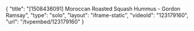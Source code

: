 {
    "title": "[1508436091] Moroccan Roasted Squash Hummus - Gordon Ramsay",
    "type": "solo",
    "layout": "iframe-static",
    "videoId": "123179160",
    "url": "\/tvpembed\/123179160"
}